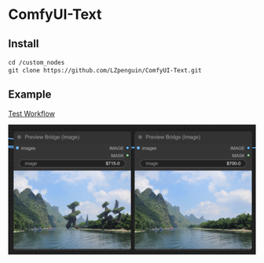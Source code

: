 # ComfyUI-Text

## Install
```
cd /custom_nodes
git clone https://github.com/LZpenguin/ComfyUI-Text.git
```

## Example
[Test Workflow](./example/add_text.json)

![](./example/image.png)